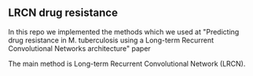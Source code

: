 ## LRCN drug resistance

In this repo we implemented the methods which we used at "Predicting drug resistance in M. tuberculosis using a Long-term Recurrent Convolutional Networks architecture" paper

The main method is Long-term Recurrent Convolutional Network (LRCN).
